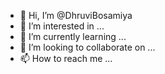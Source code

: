 - 👋 Hi, I’m @DhruviBosamiya
- 👀 I’m interested in ...
- 🌱 I’m currently learning ...
- 💞️ I’m looking to collaborate on ...
- 📫 How to reach me ...

<!---
DhruviBosamiya/DhruviBosamiya is a ✨ special ✨ repository because its `README.md` (this file) appears on your GitHub profile.
You can click the Preview link to take a look at your changes.
--->
